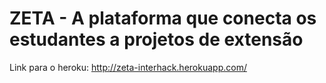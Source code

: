 # ZETA - A plataforma que conecta os estudantes a projetos de extensão

Link para o heroku: http://zeta-interhack.herokuapp.com/
